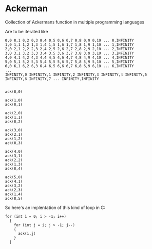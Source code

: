 # Ackerman
Collection of Ackermans function in multiple programming languages

Are to be iterated like

    0,0 0,1 0,2 0,3 0,4 0,5 0,6 0,7 0,8 0,9 0,10 ... 0,INFINITY
    1,0 1,1 1,2 1,3 1,4 1,5 1,6 1,7 1,8 1,9 1,10 ... 1,INFINITY
    2,0 2,1 2,2 2,3 2,4 2,5 2,6 2,7 2,8 2,9 2,10 ... 2,INFINITY
    3,0 3,1 3,2 3,3 3,4 3,5 3,6 3,7 3,8 3,9 3,10 ... 3,INFINITY
    4,0 4,1 4,2 4,3 4,4 4,5 4,6 4,7 4,8 4,9 4,10 ... 4,INFINITY
    5,0 5,1 5,2 5,3 5,4 5,5 5,6 5,7 5,8 5,9 5,10 ... 5,INFINITY
    6,0 6,1 6,2 6,3 6,4 6,5 6,6 6,7 6,8 6,9 6,10 ... 6,INFINITY
    ...
    INFINITY,0 INFINITY,1 INFINITY,2 INFINITY,3 INFINITY,4 INFINITY,5 INFINITY,6 INFINITY,7 ... INFINITY,INFINITY


    ack(0,0)

    ack(1,0)
    ack(0,1)

    ack(2,0)
    ack(1,1)
    ack(0,2)

    ack(3,0)
    ack(2,1)
    ack(1,2)
    ack(0,3)

    ack(4,0)
    ack(3,1)
    ack(2,2)
    ack(1,3)
    ack(0,4)

    ack(5,0)
    ack(4,1)
    ack(3,2)
    ack(2,3)
    ack(1,4)
    ack(0,5)

So here's an implentation of this kind of loop in C:

    for (int i = 0; i > -1; i++)
      {
        for (int j = i; j > -1; j--)
        {
          ack(i,j)
        }
      }
